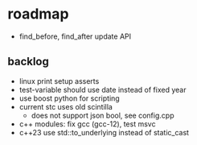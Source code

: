 # roadmap
- find_before, find_after update API

## backlog
- linux print setup asserts
- test-variable should use date instead of fixed year
- use boost python for scripting
- current stc uses old scintilla
  - does not support json bool, see config.cpp
- c++ modules: fix gcc (gcc-12), test msvc
- c++23 use std::to_underlying instead of static_cast
